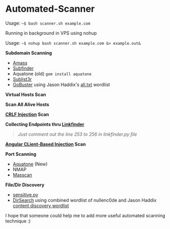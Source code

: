 # Automated-Scanner

Usage: `~$ bash scanner.sh example.com`

Running in background in VPS using nohup

Usage: `~$ nohup bash scanner.sh example.com &> example.out&`

**Subdomain Scanning**
* [Amass](https://github.com/OWASP/Amass)
* [Subfinder](https://github.com/subfinder/subfinder)
* Aquatone (old) `gem install aquatone`
* [Sublist3r](https://github.com/aboul3la/Sublist3r)
* [GoBuster](https://github.com/OJ/gobuster) using Jason Haddix's [all.txt](https://gist.githubusercontent.com/jhaddix/86a06c5dc309d08580a018c66354a056/raw/96f4e51d96b2203f19f6381c8c545b278eaa0837/all.txt) wordlist

**Virtual Hosts Scan**

**Scan All Alive Hosts**

**[CRLF Injection](https://github.com/random-robbie/CRLF-Injection-Scanner) Scan**

**Collecting Endpoints thru [Linkfinder](https://github.com/GerbenJavado/LinkFinder/)**
>*Just comment out the line 253 to 256 in linkfinder.py file*

**[Angular CLient-Based Injection](https://github.com/tijme/angularjs-csti-scanner) Scan**

**Port Scanning**
* [Aquatone](https://github.com/michenriksen/aquatone) (New)
* NMAP
* [Masscan](https://github.com/robertdavidgraham/masscan)

**File/Dir Discovery**
* [sensitive.py](https://github.com/phspade/Sensitive-File-Explorer)
* [DirSearch](https://github.com/maurosoria/dirsearch) using combined wordlist of nullenc0de and Jason Haddix [content discovery wordlist](https://mega.nz/#!Pgom0azQ!ZK9m085CpimYHp5Z9adqL9oFSIG3PGoTGj0kdxclgME)

I hope that someone could help me to add more useful automated scanning technique :)
